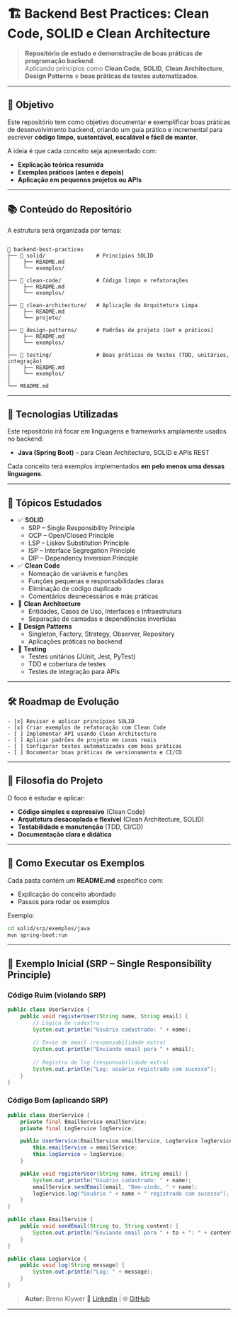 # 🏗 Backend Best Practices: Clean Code, SOLID e Clean Architecture

> **Repositório de estudo e demonstração de boas práticas de programação backend.**  
> Aplicando princípios como **Clean Code**, **SOLID**, **Clean Architecture**, **Design Patterns** e **boas práticas de testes automatizados**.

---

## 🎯 Objetivo
Este repositório tem como objetivo documentar e exemplificar boas práticas de desenvolvimento backend, criando um guia prático e incremental para escrever **código limpo, sustentável, escalável e fácil de manter**.

A ideia é que cada conceito seja apresentado com:
- **Explicação teórica resumida**
- **Exemplos práticos (antes e depois)**
- **Aplicação em pequenos projetos ou APIs**

---

## 📚 Conteúdo do Repositório

A estrutura será organizada por temas:

```

📂 backend-best-practices
├── 📂 solid/                # Princípios SOLID
│    ├── README.md
│    └── exemplos/
│
├── 📂 clean-code/           # Código limpo e refatorações
│    ├── README.md
│    └── exemplos/
│
├── 📂 clean-architecture/   # Aplicação da Arquitetura Limpa
│    ├── README.md
│    └── projeto/
│
├── 📂 design-patterns/      # Padrões de projeto (GoF e práticos)
│    ├── README.md
│    └── exemplos/
│
├── 📂 testing/              # Boas práticas de testes (TDD, unitários, integração)
│    ├── README.md
│    └── exemplos/
│
└── README.md

````

---

## 🚀 Tecnologias Utilizadas
Este repositório irá focar em linguagens e frameworks amplamente usados no backend:

- **Java (Spring Boot)** – para Clean Architecture, SOLID e APIs REST

Cada conceito terá exemplos implementados **em pelo menos uma dessas linguagens**.

---

## 📌 Tópicos Estudados
- ✅ **SOLID**
  - SRP – Single Responsibility Principle
  - OCP – Open/Closed Principle
  - LSP – Liskov Substitution Principle
  - ISP – Interface Segregation Principle
  - DIP – Dependency Inversion Principle
- ✅ **Clean Code**
  - Nomeação de variáveis e funções
  - Funções pequenas e responsabilidades claras
  - Eliminação de código duplicado
  - Comentários desnecessários e más práticas
- 🔄 **Clean Architecture**
  - Entidades, Casos de Uso, Interfaces e Infraestrutura
  - Separação de camadas e dependências invertidas
- 🔄 **Design Patterns**
  - Singleton, Factory, Strategy, Observer, Repository
  - Aplicações práticas no backend
- 🔄 **Testing**
  - Testes unitários (JUnit, Jest, PyTest)
  - TDD e cobertura de testes
  - Testes de integração para APIs

---

## 🛠 Roadmap de Evolução
```
- [x] Revisar e aplicar princípios SOLID
- [x] Criar exemplos de refatoração com Clean Code
- [ ] Implementar API usando Clean Architecture
- [ ] Aplicar padrões de projeto em casos reais
- [ ] Configurar testes automatizados com boas práticas
- [ ] Documentar boas práticas de versionamento e CI/CD
````

---

## 🧠 Filosofia do Projeto

O foco é estudar e aplicar:

* **Código simples e expressivo** (Clean Code)
* **Arquitetura desacoplada e flexível** (Clean Architecture, SOLID)
* **Testabilidade e manutenção** (TDD, CI/CD)
* **Documentação clara e didática**

---

## 📂 Como Executar os Exemplos

Cada pasta contém um **README.md** específico com:

* Explicação do conceito abordado
* Passos para rodar os exemplos

Exemplo:

```bash
cd solid/srp/exemplos/java
mvn spring-boot:run
```

---

## 🧩 Exemplo Inicial (SRP – Single Responsibility Principle)

### Código Ruim (violando SRP)

```java
public class UserService {
    public void registerUser(String name, String email) {
        // Lógica de cadastro
        System.out.println("Usuário cadastrado: " + name);
        
        // Envio de email (responsabilidade extra)
        System.out.println("Enviando email para " + email);
        
        // Registro de log (responsabilidade extra)
        System.out.println("Log: usuário registrado com sucesso");
    }
}
```

### Código Bom (aplicando SRP)

```java
public class UserService {
    private final EmailService emailService;
    private final LogService logService;

    public UserService(EmailService emailService, LogService logService) {
        this.emailService = emailService;
        this.logService = logService;
    }

    public void registerUser(String name, String email) {
        System.out.println("Usuário cadastrado: " + name);
        emailService.sendEmail(email, "Bem-vindo, " + name);
        logService.log("Usuário " + name + " registrado com sucesso");
    }
}

public class EmailService {
    public void sendEmail(String to, String content) {
        System.out.println("Enviando email para " + to + ": " + content);
    }
}

public class LogService {
    public void log(String message) {
        System.out.println("Log: " + message);
    }
}
```

> **Autor:** Breno Klywer
> 💼 [LinkedIn](https://www.linkedin.com/in/brenokl/) | 🌐 [GitHub](https://github.com/seu-usuario)

---
